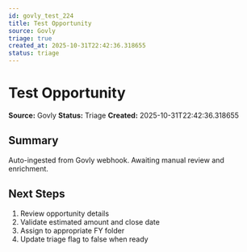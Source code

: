 ```yaml
---
id: govly_test_224
title: Test Opportunity
source: Govly
triage: true
created_at: 2025-10-31T22:42:36.318655
status: triage
---
```


# Test Opportunity

**Source:** Govly
**Status:** Triage
**Created:** 2025-10-31T22:42:36.318655

## Summary

Auto-ingested from Govly webhook. Awaiting manual review and enrichment.

## Next Steps

1. Review opportunity details
2. Validate estimated amount and close date
3. Assign to appropriate FY folder
4. Update triage flag to false when ready
